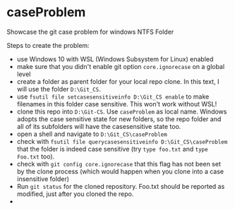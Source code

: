 # caseProblem
Showcase the git case problem for windows NTFS Folder 

Steps to create the problem:

- use Windows 10 with WSL (Windows Subsystem for Linux) enabled
- make sure that you didn't enable git option `core.ignorecase` on a global level
- create a folder as parent folder for your local repo clone. In this text, I will use the folder `D:\Git_CS`.
- use `fsutil file setcasesensitiveinfo D:\Git_CS enable` to make filenames in this folder case sensitive. This won't work without WSL!
- clone this repo into `D:\Git-CS`. Use `caseProblem` as local name. Windows adopts the case sensitive state for new folders, so the repo folder and all of its subfolders will have the casesensitive state too.
- open a shell and navigate to `D:\Git_CS\caseProblem`
- check with `fsutil file querycasesensitiveinfo D:\Git_CS\caseProblem` that the folder is indeed case sensitive (try `type foo.txt` and `type Foo.txt` too).
- check with `git config core.ignorecase` that this flag has not been set by the clone process (which would happen when you clone into a case insensitive folder)
- Run `git status` for the cloned repository. Foo.txt should be reported as modified, just after you cloned the repo.
- 
